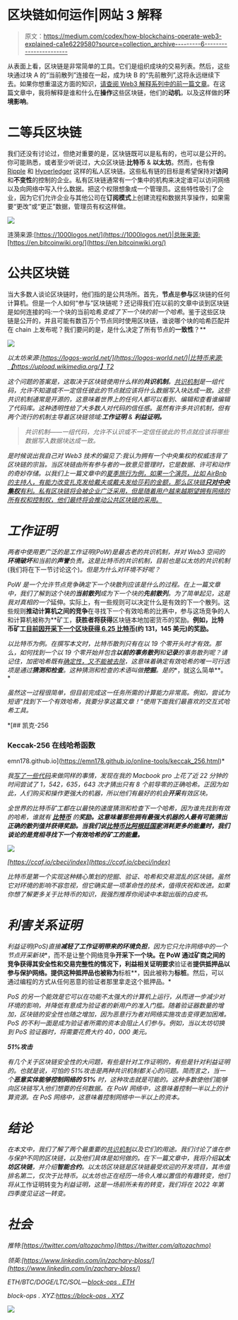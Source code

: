 # 区块链如何运作|网站 3 解释

> 原文：<https://medium.com/codex/how-blockchains-operate-web3-explained-ca1e6229580?source=collection_archive---------6----------------------->

从表面上看，区块链是非常简单的工具。它们是组织成块的交易列表。然后，这些块通过块 A 的“当前散列”连接在一起，成为块 B 的“先前散列”,这将永远继续下去。如果你想重温这方面的知识，[请查阅 Web3 解释系列中的前一篇文章](/@block-ops.eth/blockchains-web3-explained-cc1e8e5a2e20)。在这篇文章中，我将解释是谁和什么在**操作**这些区块链，他们的**动机**，以及这样做的**环境影响**。

# 二等兵区块链

我们还没有讨论过，但绝对重要的是，区块链既可以是私有的，也可以是公开的。你可能熟悉，或者至少听说过，大众区块链:**比特币** & **以太坊**。然而，也有像 [Ripple](https://ripple.com/) 和 [Hyperledger](https://www.hyperledger.org/) 这样的私人区块链。这些私有链的目标是希望保持对**访问**和**不变性**的控制的企业。私有区块链通常有一个集中的机构来决定谁可以访问网络以及向网络中写入什么数据。把这个权限想象成一个管理员。这些特性吸引了企业，因为它们允许企业与其他公司在**订阅模式**上创建流程和数据共享操作，如果需要“更改”或“更正”数据，管理员有权这样做。

![](img/0c572f26e0fe4a4f892d4106cc29d4a4.png)

涟漪来源:[https://1000logos.net/](https://1000logos.net/)|总账来源:[https://en.bitcoinwiki.org/](https://en.bitcoinwiki.org/)

# 公共区块链

当大多数人谈论区块链时，他们指的是公共场所。首先，**节点**是**参与**区块链的任何计算机。但是一个人如何“参与”区块链呢？还记得我们在以前的文章中谈到区块链是如何连接的吗:一个块的当前哈希*变成了下一个块的前一个哈希*。鉴于这些区块链是公开的，并且可能有数百万个节点同时使用区块链，谁说哪个块的哈希匹配并在 chain 上发布呢？我们要问的是，是什么决定了所有节点的**一致性**？**

*![](img/35655f92e354bfbc4a22949960e462ec.png)*

*以太坊来源:[https://logos-world.net/](https://logos-world.net/)|比特币来源:【https://upload.wikimedia.org/】T2*

*这个问题的答案是，这取决于区块链使用什么样的**共识机制**。[共识机制](https://ethereum.org/en/developers/docs/consensus-mechanisms/)是一组代码，允许不知道或不一定信任彼此的节点就应该将什么数据写入块达成一致。这些共识机制通常是开源的，这意味着世界上的任何人都可以看到、编辑和查看谁编辑了代码库。这种透明性给了大多数人对代码的信任感。虽然有许多共识机制，但有两个流行的机制主导着区块链领域:**工作证明** & **利益证明。***

> *共识机制——一组代码，允许不认识或不一定信任彼此的节点就应该将哪些数据写入数据块达成一致。*

*是时候说出我自己对 Web3 技术的偏见了:我认为拥有一个中央集权的权威违背了区块链的宗旨。当区块链由所有参与者的一致意见管理时，它是数据、许可和动作的奇妙存储。以我们上一篇文章中的[夏季旅行为例，如果一个演员，比如 AirBnb 的主持人，有能力改变扎克发给戴夫或戴夫发给莎莉的金额，那么区块链**只对中央集权**有利。私有区块链将会被企业广泛采用，但是随着用户越来越期望拥有网络的所有权和控制权，他们最终将会推动公共区块链的采用。](/codex/blockchains-web3-explained-cc1e8e5a2e20)*

# *工作证明*

*两者中使用更广泛的是工作证明(PoW)是最古老的共识机制，并对 Web3 空间的**环境破坏**和当前的**声誉**负责。这是比特币的共识机制，目前也是以太坊的共识机制*(我们将在下一节讨论这个)*。但是为什么对环境不好呢？*

*PoW 是一个允许节点竞争确定下一个块散列应该是什么的过程。在上一篇文章中，我们了解到这个块的**当前散列**成为下一个块的**先前散列**。为了简单起见，这是我对真相的一个*延伸。实际上，有一些规则可以决定什么是有效的下一个散列。这些规则**推动计算机之间的竞争**在寻找下一个有效哈希的比赛中，参与这场竞争的人和计算机被称为**矿工，**获胜者将获得**区块链本地加密货币的奖励。**例如，比特币矿工[目前因开采下一个区块获得 6.25 比特币](https://www.coindesk.com/learn/what-happens-when-all-bitcoin-are-mined/#:~:text=The%20reward%20for%20mining%20each,2009%20to%20just%206.25%20bitcoin.)(约 131，145 美元)的奖励。**

*以比特币为例。在撰写本文时，比特币散列只有在以 19 个零开头时才有效。那么，如何找到一个以 19 个零开始并包含**以前的事务散列**和**记录**的事务散列呢？请记住，加密哈希既有[确定性，又不能被去除](/@block-ops.eth/blockchains-web3-explained-cc1e8e5a2e20)，这意味着确定有效哈希的唯一可行选项是通过**猜测和检查**。这种猜测和检查的术语叫做**挖掘**。是的**，就这么简单**。*

*虽然这一过程很简单，但目前完成这一任务所需的计算能力非常高。例如，尝试为短语“*找到下一个有效哈希，我要分享这篇文章！*“使用下面我们最喜欢的交互式哈希工具。*

 *[## 凯克-256

### Keccak-256 在线哈希函数

emn178.github.io](https://emn178.github.io/online-tools/keccak_256.html)* 

*我[写了一些代码](https://gist.github.com/zbloss/c60cb839f3d804469318fffd60538e88)来做同样的事情，发现在我的 Macbook pro 上花了近 22 分钟的时间尝试了 1，542，635，643 次才猜出只有 8 个前导零的正确哈希。正因为如此，人们购买和操作更强大的机器，所以他们有最好的机会**开采**有效区块。*

*全世界的比特币矿工都在以最快的速度猜测和检查下一个哈希，因为谁先找到有效的哈希，谁就有 [**比特币**](https://www.coindesk.com/price/bitcoin/) 的**奖励。这意味着那些拥有最强大机器的人最有可能猜出正确的散列值并获得奖励。当我们说[比特币比阿根廷国家](https://ccaf.io/cbeci/index)消耗更多的能量时，我们谈论的是竞相寻找下一个有效哈希的矿工的能量。***

*![](img/6c316eed993a49701f4ee9512563dd84.png)*

*[https://ccaf.io/cbeci/index](https://ccaf.io/cbeci/index)*

*比特币是第一个实现这种精心策划的挖掘、验证、哈希和交易混乱的区块链。虽然它对环境的影响不容忽视，但它确实是一项革命性的技术，值得庆祝和改进。如果你想了解更多关于比特币的知识，我强烈推荐你阅读中本聪出版的白皮书。*

# *利害关系证明*

*利益证明(PoS)直接**减轻了工作证明带来的环境负担**，因为它只允许网络中的一个节点开采新块**，而不是让整个网络竞争**开采下一个块。在 PoW 通过矿商之间的竞争获得其安全性和交易完整性的情况下，利益相关证明要求**验证者**提供抵押品以参与保护网络。提供这种抵押品也被称为**标桩**，因此被称为**标桩**。然后，可以通过编程的方式从任何恶意的验证者那里拿走这个抵押品。*

*PoS 的另一个能效是它可以在功能不太强大的计算机上运行，从而进一步减少对环境的影响，并降低有意成为验证者的新用户的准入门槛。随着验证器数量的增加，区块链的安全性也随之增加，因为恶意行为者对网络实施攻击变得更加困难。PoS 的不利一面是成为验证者所需的资本会阻止人们参与。例如，当以太坊切换到 PoS 验证器时，将需要花费大约 40，000 美元。*

***51%攻击***

*有几个关于区块链安全性的大问题，有些是针对工作证明的，有些是针对利益证明的。也就是说，可怕的 51%攻击是两种共识机制都关心的问题。简而言之，当一个**恶意实体能够控制网络的 51%** 时，这种攻击就是可能的。这种多数使他们能够向区块链写入他们想要的任何数据。在 PoW 网络中，这意味着控制一半以上的计算资源。在 PoS 网络中，这意味着控制网络中一半以上的资本。*

# *结论*

*在本文中，我们了解了两个最重要的[共识机制](https://ethereum.org/en/developers/docs/consensus-mechanisms/)以及它们的用途。我们讨论了谁在参与保护不同的区块链，以及他们具体是如何做的。在下一篇文章中，我将介绍**以太坊区块链**，并介绍**智能合约**。以太坊区块链是区块链最受欢迎的开发项目，其市值排名第二，仅次于比特币。以太坊也正在经历一场令人难以置信的有趣转变，他们将从*工作证明转变为*利益证明，这是一场前所未有的转变，我们将在 2022 年第四季度见证这一转变。*

# *社会*

*推特:[https://twitter.com/altozachmo](https://twitter.com/altozachmo)*

*领英:[https://www.linkedin.com/in/zachary-bloss/](https://www.linkedin.com/in/zachary-bloss/)*

*ETH/BTC/DOGE/LTC/SOL—[block-ops . ETH](https://metamask.app.link/send/pay-block-ops.eth@1?value=5e16)*

*block-ops . XYZ:[https://block-ops . XYZ](https://block-ops.xyz/)*

*![](img/52b9d66b8efdf1e0e51f56667dc0f2b8.png)*
